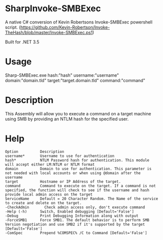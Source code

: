 # SharpInvoke-SMBExec
A native C# conversion of Kevin Robertsons Invoke-SMBExec powershell script. (https://github.com/Kevin-Robertson/Invoke-TheHash/blob/master/Invoke-SMBExec.ps1)

Built for .NET 3.5

# Usage
Sharp-SMBExec.exe hash:"hash" username:"username" domain:"domain.tld" target:"target.domain.tld" command:"command"

# Description
This Assembly will allow you to execute a command on a target machine using SMB by providing an NTLM hash for the specified user.

# Help
```
Option		    Description                                                                                                                                                                                                      
username*		Username to use for authentication                                                                     
hash*			NTLM Password hash for authentication. This module will accept either LM:NTLM or NTLM format           
domain			Domain to use for authentication. This parameter is not needed with local accounts or when using @domain after the username
target			Hostname or IP Address of the target.                                                                  
command			Command to execute on the target. If a command is not specified, the function will check to see if the username and hash provide local admin access on the target    
ServiceName		Default = 20 Character Random. The Name of the service to create and delete on the target.  
-CheckAdmin       Check admin access only, don't execute command
-Help (-h)		Switch, Enabled debugging [Default='False']  
-Debug			Print Debugging Information along with output
-ForceSMB1		Force SMB1. The default behavior is to perform SMB Version negotiation and use SMB2 if it's supported by the target [Default='False']
-ComSpec		Prepend %COMSPEC% /C to Command [Default='False']  
```
